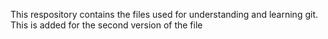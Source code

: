 This respository contains the files used for understanding and learning git. 
This is added for the second version of the file
